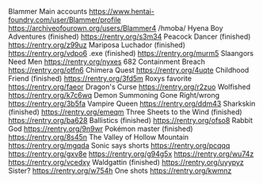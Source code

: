 Blammer
Main accounts
https://www.hentai-foundry.com/user/Blammer/profile
https://archiveofourown.org/users/Blammer4
/hmoba/
Hyena Boy Adventures (finished)
https://rentry.org/s3m34
Peacock Dancer (finished)
https://rentry.org/z99uz
Mariposa Luchador (finished)
https://rentry.org/vdpo6
.exe (finished)
https://rentry.org/murm5
Slaangors Need Men
https://rentry.org/nyxes
682 Containment Breach
https://rentry.org/otfn6
Chimera Quest
https://rentry.org/4uqte
Childhood Friend (finished)
https://rentry.org/3fd5m
Roxys favorite
https://rentry.org/faeor
Dragon's Curse
https://rentry.org/r2zuo
Wolfished
https://rentry.org/k7c6wq
Demon Summoning Gone Right/wrong
https://rentry.org/3b5fa
Vampire Queen
https://rentry.org/ddm43
Sharkskin (finished)
https://rentry.org/emeqm
Three Sheets to the Wind (finished)
https://rentry.org/ba628
Ballistics (finished)
https://rentry.org/ofso8
Rabbit God
https://rentry.org/9n9wr
Pokémon master (finished)
https://rentry.org/8s45n
The Valley of Hollow Mountain 
https://rentry.org/mgqda
Sonic says shorts
https://rentry.org/pcqqq
https://rentry.org/gxv8e
https://rentry.org/g94g5x
https://rentry.org/wu74z
https://rentry.org/vcedxy
Waldgattin (finished)
https://rentry.org/uyypyz
Sister?
https://rentry.org/w754h
One shots
https://rentry.org/kwmnz